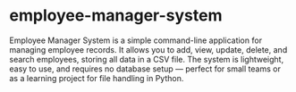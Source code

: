 # employee-manager-system
Employee Manager System is a simple command-line application for managing employee records. It allows you to add, view, update, delete, and search employees, storing all data in a CSV file. The system is lightweight, easy to use, and requires no database setup — perfect for small teams or as a learning project for file handling in Python.
